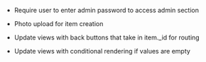 - Require user to enter admin password to access admin section

- Photo upload for item creation

- Update views with back buttons that take in item._id for routing

- Update views with conditional rendering if values are empty